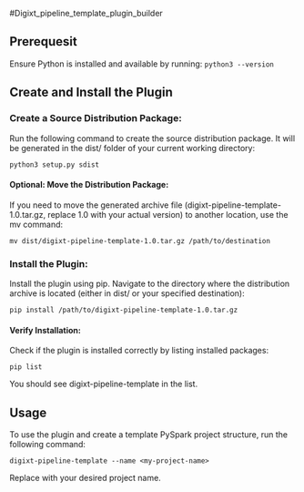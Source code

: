 #Digixt_pipeline_template_plugin_builder

## Prerequesit 
Ensure Python is installed and available by running:
``` python3 --version ```
## Create and Install the Plugin
### Create a Source Distribution Package:

Run the following command to create the source distribution package. It will be generated in the dist/ folder of your current working directory:

``` python3 setup.py sdist  ```
#### Optional: Move the Distribution Package:

If you need to move the generated archive file (digixt-pipeline-template-1.0.tar.gz, replace 1.0 with your actual version) to another location, use the mv command:

``` mv dist/digixt-pipeline-template-1.0.tar.gz /path/to/destination ```

### Install the Plugin:

Install the plugin using pip. Navigate to the directory where the distribution archive is located (either in dist/ or your specified destination):

``` pip install /path/to/digixt-pipeline-template-1.0.tar.gz ```
#### Verify Installation:

Check if the plugin is installed correctly by listing installed packages:

``` pip list ```

You should see digixt-pipeline-template in the list.

## Usage
To use the plugin and create a template PySpark project structure, run the following command:

``` digixt-pipeline-template --name <my-project-name> ```

Replace <my-project-name> with your desired project name.